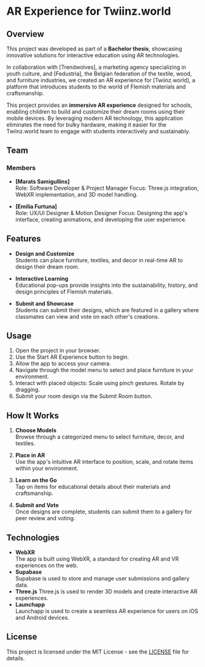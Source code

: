 # AR Experience for Twiinz.world

## Overview

This project was developed as part of a **Bachelor thesis**, showcasing innovative solutions for interactive education using AR technologies.

In collaboration with [Trendwolves], a marketing agency specializing in youth culture, and [Fedustria], the Belgian federation of the textile, wood, and furniture industries, we created an AR experience for [Twiinz.world], a platform that introduces students to the world of Flemish materials and craftsmanship.

This project provides an **immersive AR experience** designed for schools, enabling children to build and customize their dream rooms using their mobile devices. By leveraging modern AR technology, this application eliminates the need for bulky hardware, making it easier for the Twiinz.world team to engage with students interactively and sustainably.

## Team
### Members
- **[Marats Samigullins]**  
  Role: Software Developer & Project Manager
  Focus: Three.js integration, WebXR implementation, and 3D model handling.

- **[Emilia Furtuna]**  
  Role: UX/UI Designer & Motion Designer 
  Focus: Designing the app's interface, creating animations, and developing the user experience.


## Features
- **Design and Customize**  
  Students can place furniture, textiles, and decor in real-time AR to design their dream room.
  
- **Interactive Learning**  
  Educational pop-ups provide insights into the sustainability, history, and design principles of Flemish materials.

- **Submit and Showcase**  
  Students can submit their designs, which are featured in a gallery where classmates can view and vote on each other's creations.

## Usage
1. Open the project in your browser.
2. Use the Start AR Experience button to begin.
3. Allow the app to access your camera.
4. Navigate through the model menu to select and place furniture in your environment.
5. Interact with placed objects: Scale using pinch gestures. Rotate by dragging.
6. Submit your room design via the Submit Room button.


## How It Works
1. **Choose Models**  
   Browse through a categorized menu to select furniture, decor, and textiles.

2. **Place in AR**  
   Use the app's intuitive AR interface to position, scale, and rotate items within your environment.

3. **Learn on the Go**  
   Tap on items for educational details about their materials and craftsmanship.

4. **Submit and Vote**  
   Once designs are complete, students can submit them to a gallery for peer review and voting.


## Technologies
- **WebXR**  
  The app is built using WebXR, a standard for creating AR and VR experiences on the web.
- **Supabase**  
  Supabase is used to store and manage user submissions and gallery data.
- **Three.js**
  Three.js is used to render 3D models and create interactive AR experiences.
- **Launchapp**  
  Launchapp is used to create a seamless AR experience for users on iOS and Android devices.

## License
This project is licensed under the MIT License - see the [LICENSE](LICENSE) file for details.

